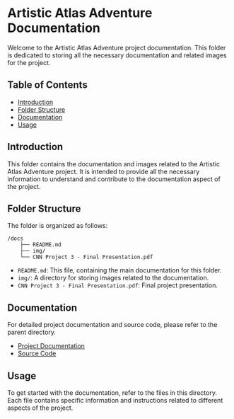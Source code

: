# Artistic Atlas Adventure Documentation

Welcome to the Artistic Atlas Adventure project documentation. This folder is dedicated to storing all the necessary documentation and related images for the project.

## Table of Contents

- [Introduction](#introduction)
- [Folder Structure](#folder-structure)
- [Documentation](#documentation)
- [Usage](#usage)


## Introduction

This folder contains the documentation and images related to the Artistic Atlas Adventure project. It is intended to provide all the necessary information to understand and contribute to the documentation aspect of the project.

## Folder Structure

The folder is organized as follows:

```
/docs
    ├── README.md
    ├── img/
    └── CNN Project 3 - Final Presentation.pdf
```

- `README.md`: This file, containing the main documentation for this folder.
- `img/`: A directory for storing images related to the documentation.
- `CNN Project 3 - Final Presentation.pdf`: Final project presentation.

## Documentation

For detailed project documentation and source code, please refer to the parent directory.

- [Project Documentation](../README.md)
- [Source Code](../src/README.md)

## Usage

To get started with the documentation, refer to the files in this directory. Each file contains specific information and instructions related to different aspects of the project.